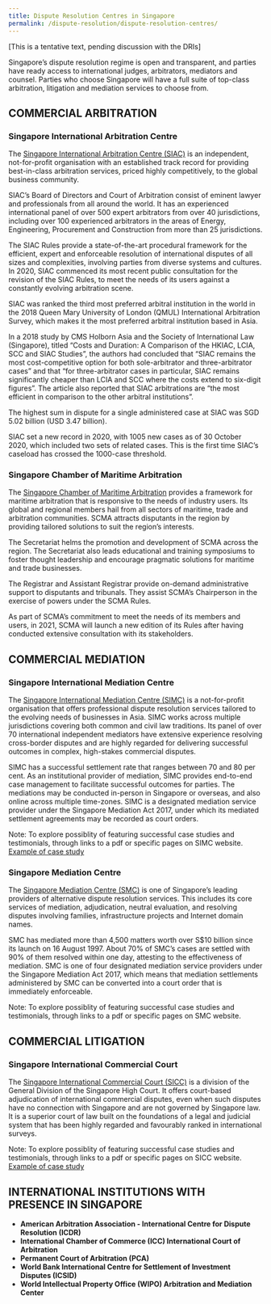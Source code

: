 ```yaml
---
title: Dispute Resolution Centres in Singapore
permalink: /dispute-resolution/dispute-resolution-centres/
---
```

[This is a tentative text, pending discussion with the DRIs]

Singapore’s dispute resolution regime is open and transparent, and parties have ready access to international judges, arbitrators, mediators and counsel. Parties who choose Singapore will have a full suite of top-class arbitration, litigation and mediation services to choose from.

## COMMERCIAL ARBITRATION 

### Singapore International Arbitration Centre

The [Singapore International Arbitration Centre (SIAC)](https://www.siac.org.sg/) is an independent, not-for-profit organisation with an established track record for providing best-in-class
arbitration services, priced highly competitively, to the global business community.

SIAC’s Board of Directors and Court of Arbitration consist of eminent lawyer and professionals from all around the world. It has an experienced international panel
of over 500 expert arbitrators from over 40 jurisdictions, including over 100 experienced arbitrators in the areas of Energy, Engineering, Procurement and Construction from more than 25 jurisdictions. 

The SIAC Rules provide a state-of-the-art procedural framework for the efficient, expert and enforceable resolution of international disputes of all sizes and complexities, involving parties from diverse systems and cultures. In 2020, SIAC commenced its most recent public consultation for the revision of the SIAC Rules, to meet the needs of its users against a constantly evolving arbitration scene.

SIAC was ranked the third most preferred arbitral institution in the world in the 2018 Queen Mary University of London (QMUL) International Arbitration Survey, which makes it the most preferred arbitral institution based in Asia.

In a 2018 study by CMS Holborn Asia and the Society of International Law (Singapore), titled “Costs and Duration: A Comparison of the HKIAC, LCIA, SCC and SIAC Studies”, the authors had concluded that “SIAC remains the most cost-competitive option for both sole-arbitrator and three-arbitrator cases” and that “for three-arbitrator cases in particular, SIAC remains significantly cheaper than LCIA and SCC where the costs extend to six-digit figures”. The article also reported that SIAC arbitrations are “the most efficient in comparison to the other arbitral institutions”. 

The highest sum in dispute for a single administered case at SIAC was SGD 5.02 billion (USD 3.47 billion). 

SIAC set a new record in 2020, with 1005 new cases as of 30 October 2020, which included two sets of related cases. This is the first time SIAC’s caseload has crossed the 1000-case threshold.


### Singapore Chamber of Maritime Arbitration

The [Singapore Chamber of Maritime Arbitration](https://www.scma.org.sg/) provides a framework for maritime arbitration that is responsive to the needs of industry users. Its global and regional members hail from all sectors of maritime, trade and arbitration communities. SCMA attracts disputants in the region by providing tailored solutions to suit the region’s interests.

The Secretariat helms the promotion and development of SCMA across the region. The Secretariat also leads educational and training symposiums to foster thought leadership and encourage pragmatic solutions for maritime and trade businesses.

The Registrar and Assistant Registrar provide on-demand administrative support to disputants and tribunals. They assist SCMA’s Chairperson in the exercise of powers under the SCMA Rules. 

As part of SCMA’s commitment to meet the needs of its members and users, in 2021, SCMA will launch a new edition of its Rules after having conducted extensive consultation with its stakeholders.


## COMMERCIAL MEDIATION 

### Singapore International Mediation Centre

The [Singapore International Mediation Centre (SIMC)](https://simc.com.sg/) is a not-for-profit organisation that offers professional dispute resolution services tailored to the evolving needs of businesses in Asia. SIMC works across multiple jurisdictions covering both common and civil law traditions. Its panel of over 70 international independent mediators have extensive experience resolving cross-border disputes and are highly regarded for delivering successful outcomes in complex, high-stakes commercial disputes. 

SIMC has a successful settlement rate that ranges between 70 and 80 per cent.  As an institutional provider of mediation, SIMC provides end-to-end case management to facilitate successful outcomes for parties.  The mediations may be conducted in-person in Singapore or overseas, and also online across multiple time-zones. SIMC is a designated mediation service provider under the Singapore Mediation Act 2017, under which its mediated settlement agreements may be recorded as court orders.


Note: To explore possiblity of featuring successful case studies and testimonials, through links to a pdf or specific pages on SIMC website.
[Example of case study](https://www-ipos-gov-sg-admin.cwp.sg/docs/default-source/protecting-your-ideas/hearings-mediation/successful-simc-mediation-cases.pdf)


### Singapore Mediation Centre 

The [Singapore Mediation Centre (SMC)](https://www.mediation.com.sg/) is one of Singapore’s leading providers of alternative dispute resolution services. This includes its core services of mediation, adjudication, neutral evaluation, and resolving disputes involving families, infrastructure projects and Internet domain names.

SMC has mediated more than 4,500 matters worth over S$10 billion since its launch on 16 August 1997. About 70% of SMC’s cases are settled with 90% of them resolved within one day, attesting to the effectiveness of mediation. SMC is one of four designated mediation service providers under the Singapore Mediation Act 2017, which means that mediation settlements administered by SMC can be converted into a court order that is immediately enforceable.

Note: To explore possiblity of featuring successful case studies and testimonials, through links to a pdf or specific pages on SMC website.


## COMMERCIAL LITIGATION 

### Singapore International Commercial Court

The [Singapore International Commercial Court (SICC)](https://www.sicc.gov.sg/) is a division of the General Division of the Singapore High Court. It offers court-based adjudication of international commercial disputes, even when such disputes have no connection with Singapore and are not governed by Singapore law. It is a superior court of law built on the foundations of a legal and judicial system that has been highly regarded and favourably ranked in international surveys.

Note: To explore possiblity of featuring successful case studies and testimonials, through links to a pdf or specific pages on SICC website.
[Example of case study](/files/sicc-testimonials-case-studies.pdf)


## INTERNATIONAL INSTITUTIONS WITH PRESENCE IN SINGAPORE

- **American Arbitration Association - International Centre for Dispute Resolution (ICDR)**
- **International Chamber of Commerce (ICC) International Court of Arbitration**
- **Permanent Court of Arbitration (PCA)**
- **World Bank International Centre for Settlement of Investment Disputes (ICSID)**
- **World Intellectual Property Office (WIPO) Arbitration and Mediation Center**



